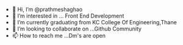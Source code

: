 - 👋 Hi, I’m @prathmeshaghao
- 👀 I’m interested in ... Front End Development 
- 🌱 I’m currently graduating from KC College Of Engineering,Thane
- 💞️ I’m looking to collaborate on ...Github Community
- 📫 How to reach me ...Dm's are open 

<!---
prathmeshaghao/prathmeshaghao is a ✨ special ✨ repository because its `README.md` (this file) appears on your GitHub profile.
You can click the Preview link to take a look at your changes.
--->
